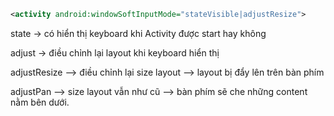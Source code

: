 ```xml
<activity android:windowSoftInputMode="stateVisible|adjustResize">
```
state -> có hiển thị keyboard khi Activity được start hay không

adjust -> điều chỉnh lại layout khi keyboard hiển thị

  adjustResize --> điều chỉnh lại size layout --> layout bị đẩy lên trên bàn phím
  
  adjustPan --> size layout vẫn như cũ --> bàn phím sẽ che những content nằm bên dưới.
